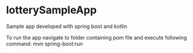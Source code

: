 # lotterySampleApp
Sample app developed with spring boot and kotlin


To run the app navigate to folder containing pom file and execute following command:
mvn spring-boot:run
